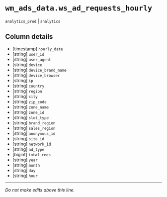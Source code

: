 # `wm_ads_data.ws_ad_requests_hourly`
`analytics_prod` | `analytics`

## Column details
* [timestamp] `hourly_date`
* [string]    `user_id`
* [string]    `user_agent`
* [string]    `device`
* [string]    `device_brand_name`
* [string]    `device_browser`
* [string]    `ip`
* [string]    `country`
* [string]    `region`
* [string]    `city`
* [string]    `zip_code`
* [string]    `zone_name`
* [string]    `zone_id`
* [string]    `slot_type`
* [string]    `brand_region`
* [string]    `sales_region`
* [string]    `anonymous_id`
* [string]    `site_id`
* [string]    `network_id`
* [string]    `ad_type`
* [bigint]    `total_reqs`
* [string]    `year`
* [string]    `month`
* [string]    `day`
* [string]    `hour`

-------------------------------------------------------------------------------
*Do not make edits above this line.*

